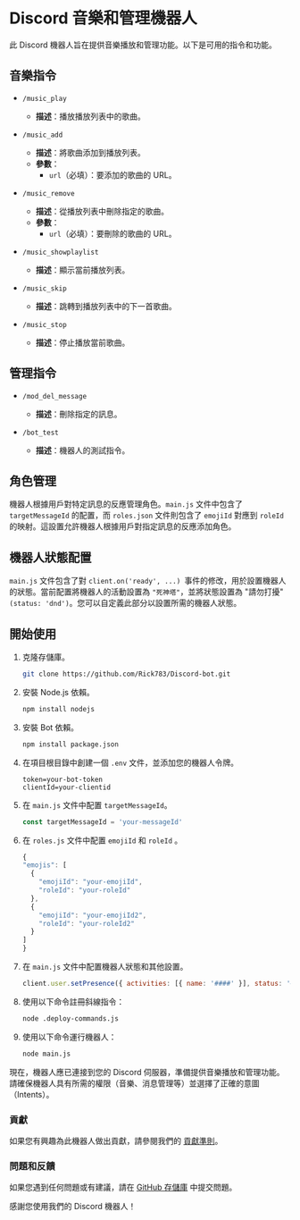 # Discord 音樂和管理機器人

此 Discord 機器人旨在提供音樂播放和管理功能。以下是可用的指令和功能。

## 音樂指令

- `/music_play`
  - **描述**：播放播放列表中的歌曲。

- `/music_add`
  - **描述**：將歌曲添加到播放列表。
  - **參數**：
    - `url`（必填）：要添加的歌曲的 URL。

- `/music_remove`
  - **描述**：從播放列表中刪除指定的歌曲。
  - **參數**：
    - `url`（必填）：要刪除的歌曲的 URL。

- `/music_showplaylist`
  - **描述**：顯示當前播放列表。

- `/music_skip`
  - **描述**：跳轉到播放列表中的下一首歌曲。

- `/music_stop`
  - **描述**：停止播放當前歌曲。

## 管理指令

- `/mod_del_message`
  - **描述**：刪除指定的訊息。

- `/bot_test`
  - **描述**：機器人的測試指令。

## 角色管理

機器人根據用戶對特定訊息的反應管理角色。`main.js` 文件中包含了 `targetMessageId` 的配置，而 `roles.json` 文件則包含了 `emojiId` 對應到 `roleId` 的映射。這設置允許機器人根據用戶對指定訊息的反應添加角色。

## 機器人狀態配置

`main.js` 文件包含了對 `client.on('ready', ...) `事件的修改，用於設置機器人的狀態。當前配置將機器人的活動設置為 `"死神塔"`，並將狀態設置為 "請勿打擾" `(status: 'dnd')`。您可以自定義此部分以設置所需的機器人狀態。

## 開始使用

1. 克隆存儲庫。

   ```bash
   git clone https://github.com/Rick783/Discord-bot.git
   ```
2. 安裝 Node.js 依賴。

   ```bash
   npm install nodejs
   ```
3. 安裝 Bot 依賴。

    ```bash
   npm install package.json
   ```
3. 在項目根目錄中創建一個 `.env` 文件，並添加您的機器人令牌。

    ```env
    token=your-bot-token
    clientId=your-clientid
    ```
4. 在 `main.js` 文件中配置 `targetMessageId`。

    ```main.js
    const targetMessageId = 'your-messageId'
    ```
5. 在 `roles.js` 文件中配置 `emojiId` 和 `roleId` 。

    ```roles.js
    {
    "emojis": [
      {
        "emojiId": "your-emojiId",
        "roleId": "your-roleId"
      },
      {
        "emojiId": "your-emojiId2",
        "roleId": "your-roleId2"
      }
    ]
    }
    ```
6. 在 `main.js` 文件中配置機器人狀態和其他設置。

    ```main.js
    client.user.setPresence({ activities: [{ name: '####' }], status: '####' });
    ```
7. 使用以下命令註冊斜線指令：

    ```bash
    node .deploy-commands.js
    ```
8. 使用以下命令運行機器人：

    ```bash
    node main.js
    ```
現在，機器人應已連接到您的 Discord 伺服器，準備提供音樂播放和管理功能。請確保機器人具有所需的權限（音樂、消息管理等）並選擇了正確的意圖（Intents）。

### 貢獻

如果您有興趣為此機器人做出貢獻，請參閱我們的 [貢獻準則](link-to-contributing-guidelines)。

### 問題和反饋

如果您遇到任何問題或有建議，請在 [GitHub 存儲庫](link-to-repository) 中提交問題。

感謝您使用我們的 Discord 機器人！